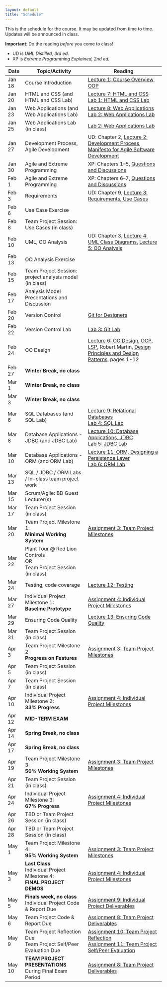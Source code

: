 ```yaml
---
layout: default
title: "Schedule"
---
```


This is the schedule for the course.  It may be updated from time to time.  Updates will be announced in class.

**Important**: Do the reading *before* you come to class!

* UD is *UML Distilled, 3rd ed.*
* XP is *Extreme Programming Explained, 2nd ed.*

Date | Topic/Activity | Reading
---- | -------------- | -------
Jan 18 | Course Introduction | [Lecture 1: Course Overview, OOP](lectures/lecture01.html)
Jan 20 | HTML and CSS (and HTML and CSS Lab) | [Lecture 7: HTML and CSS](lectures/lecture07.html)<br> [Lab 1: HTML and CSS Lab](./labs/lab01.html)
Jan 23 | Web Applications (and Web Applications Lab) | [Lecture 8: Web Applications](lectures/lecture08.html)<br> [Lab 2: Web Applications Lab](./labs/lab02.html)
Jan 25 | Web Applications Lab (in class) | [Lab 2: Web Applications Lab](./labs/lab02.html)
Jan 27 | Development Process, Agile Development | UD: Chapter 2, [Lecture 2: Development Process](lectures/lecture02.html), [Manifesto for Agile Software Development](http://www.agilemanifesto.org/)
Jan 30 | Agile and Extreme Programming | XP: Chapters 1&ndash;5, [Questions and Discussions](lectures/XPdiscussion1_5.html)
Feb 1 | Agile and Extreme Programming | XP: Chapters 6&ndash;7, [Questions and Discussions](lectures/XPdiscussion6_7.html)
Feb 3 | Requirements | UD: Chapter 9, [Lecture 3: Requirements, Use Cases](lectures/lecture03.html)
Feb 6 | Use Case Exercise |
Feb 8 | Team Project Session: Use Cases (in class) | 
Feb 10 | UML, OO Analysis | UD: Chapter 3, [Lecture 4: UML Class Diagrams](lectures/lecture04.html), [Lecture 5: OO Analysis](lectures/lecture05.html)
Feb 13 | OO Analysis Exercise | 
Feb 15 | Team Project Session: project analysis model (in class)
Feb 17 | Analysis Model Presentations and Discussion
Feb 20 | Version Control | [Git for Designers](https://web.archive.org/web/20150301060509/http://hoth.entp.com/output/git_for_designers.html)
Feb 22 | Version Control Lab |  [Lab 3: Git Lab](./labs/lab03.html)
Feb 24 | OO Design | [Lecture 6: OO Design, OCP, LSP](lectures/lecture06.html), Robert Martin, [Design Principles and Design Patterns](lectures/lecture06/Principles_and_Patterns.pdf), pages 1-12
Feb 27 | **Winter Break, no class**
Mar 1 | **Winter Break, no class**
Mar 3 | **Winter Break, no class**
Mar 6 | SQL Databases (and SQL Lab) | [Lecture 9: Relational Databases](lectures/lecture09.html)<br> [Lab 4: SQL Lab](./labs/lab04.html)
Mar 8 | Database Applications - JDBC (and JDBC Lab) | [Lecture 10: Database Applications, JDBC](lectures/lecture10.html)<br> [Lab 5: JDBC Lab](./labs/lab05.html) 
Mar 10 | Database Applications - ORM (and ORM Lab) | [Lecture 11: ORM, Designing a Persistence Layer](lectures/lecture11.html)<br> [Lab 6: ORM Lab](./labs/lab06.html)
Mar 13 | SQL / JDBC / ORM Labs / In-class team project work
Mar 15 | Scrum/Agile: BD Guest Lecturer(s)
Mar 17 | Team Project Session (in class)
Mar 20 | Team Project Milestone 1:<br> **Minimal Working System** | [Assignment 3: Team Project Milestones](assign/assign03.html)
Mar 22 | Plant Tour @ Red Lion Controls<br>OR<br>Team Project Session (in class)
Mar 24 | Testing, code coverage | [Lecture 12: Testing](lectures/lecture12.html)
Mar 27 | Individual Project Milestone 1:<br> **Baseline Prototype** | [Assignment 4: Individual Project Milestones](assign/assign04.html)
Mar 29 | Ensuring Code Quality | [Lecture 13: Ensuring Code Quality](lectures/lecture13.html)
Mar 31 | Team Project Session (in class)
Apr 3 | Team Project Milestone 2:<br> **Progress on Features** | [Assignment 3: Team Project Milestones](assign/assign03.html)
Apr 5 | Team Project Session (in class)
Apr 7 | Team Project Session (in class)
Apr 10 | Individual Project Milestone 2:<br> **33% Progress** | [Assignment 4: Individual Project Milestones](assign/assign04.html)
Apr 12 | **MID-TERM EXAM**
Apr 14 | **Spring Break, no class**
Apr 17 | **Spring Break, no class**
Apr 19 | Team Project Milestone 3:<br> **50% Working System** | [Assignment 3: Team Project Milestones](assign/assign03.html)
Apr 21 | Team Project Session (in class)
Apr 24 | Individual Project Milestone 3:<br> **67% Progress** | [Assignment 4: Individual Project Milestones](assign/assign04.html)
Apr 26 | TBD or Team Project Session (in class)
Apr 28 | TBD or Team Project Session (in class)
May 1 | Team Project Milestone 4:<br> **95% Working System** | <br>[Assignment 3: Team Project Milestones](assign/assign03.html)
May 3 | **Last Class**<br>Individual Project Milestone 4:<br> **FINAL PROJECT DEMOS** | [Assignment 4: Individual Project Milestones](assign/assign04.html)
May 5 | **Finals week, no class**<br>Individual Project Code & Report Due  | [Assignment 9: Individual Project Deliverables](assign/assign09.html)
May 6 | Team Project Code & Report Due| [Assignment 8: Team Project Deliverables](assign/assign08.html)
May 9 | Team Project Reflection Due<br>Team Project Self/Peer Evaluation Due | [Assignment 10: Team Project Reflection](assign/assign10.html)<br> [Assignment 11: Team Project Self/Peer Evaluation](assign/assign11.html)
May 10 | **TEAM PROJECT PRESENTATIONS**<br>During Final Exam Period | [Assignment 8: Team Project Deliverables](assign/assign08.html)